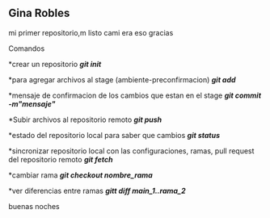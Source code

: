 ## Gina Robles

mi primer repositorio,m listo cami era eso gracias

Comandos

*crear un repositorio
***git init***

*para agregar archivos al stage (ambiente-preconfirmacion)
***git add***

*mensaje de confirmacion de los cambios que estan en el stage
***git commit -m"mensaje"***

*Subir archivos al repositorio remoto
***git push***

*estado del repositorio local para saber que cambios
***git status***

*sincronizar repositorio local con las configuraciones, ramas, pull request del repositorio remoto
***git fetch***

*cambiar rama
***git checkout nombre_rama***

*ver diferencias entre ramas
***gitt diff main_1..rama_2***



buenas noches